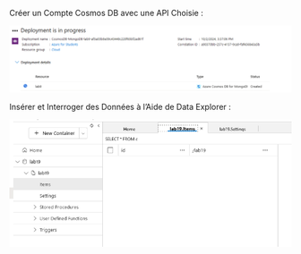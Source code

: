 Créer un Compte Cosmos DB avec une API Choisie :

![cosmodb](/Lab19/cosmodb.png)

Insérer et Interroger des Données à l’Aide de Data Explorer :

![container](/Lab19/container.png)

